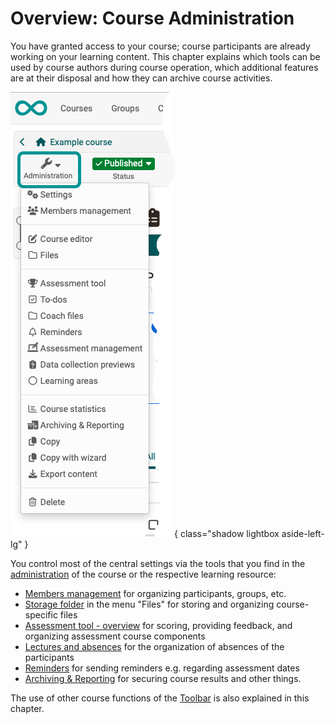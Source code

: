 # Overview: Course Administration

You have granted access to your course; course participants are already working on your learning content. This chapter explains which tools can be used by course authors during course operation, which additional features are at their disposal and how they can archive course activities. 

![course_administration_v1_en.png](assets/course_administration_v1_en.png){ class="shadow lightbox aside-left-lg" }

You control most of the central settings via the tools that you find in the [administration](Using_Course_Tools.md) of the course or the respective learning resource:

 * [Members management](Members_management.md) for organizing participants, groups, etc.
 * [Storage folder](Storage_folder.md) in the menu "Files" for storing and organizing course-specific files
 * [Assessment tool - overview](Assessment_tool_overview.md) for scoring, providing feedback, and organizing assessment course components 
 * [Lectures and absences](Lectures_and_absences.md) for the organization of absences of the participants
 * [Reminders](Course_Reminders.md) for sending reminders e.g. regarding assessment dates
 * [Archiving & Reporting](Data_archiving.md) for securing course results and other things.

The use of other course functions of the [Toolbar](Using_Additional_Course_Features.md) is also explained in this chapter.

